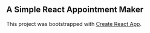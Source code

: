 ## A Simple React Appointment Maker

This project was bootstrapped with [Create React App](https://github.com/facebookincubator/create-react-app).

